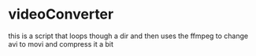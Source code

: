 # videoConverter
this is a script that loops though a dir and then uses the ffmpeg to change avi to movi and compress it a bit